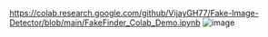 https://colab.research.google.com/github/VijayGH77/Fake-Image-Detector/blob/main/FakeFinder_Colab_Demo.ipynb
![image](https://github.com/user-attachments/assets/b8ee3e61-9143-48bb-8cb9-0e71b5933546)
